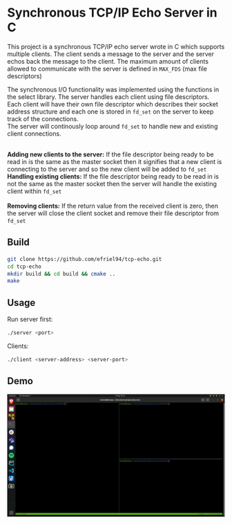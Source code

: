 # Synchronous TCP/IP Echo Server in C

This project is a synchronous TCP/IP echo server wrote in C which supports multiple clients. The client sends a message to the server and the server echos back the message to the client. The maximum amount of clients allowed to communicate with the server is defined in ```MAX_FDS``` (max file descriptors)

The synchronous I/O functionality was implemented using the functions in the select library. The server handles each client using file descriptors. Each client will have their own file descriptor which describes their socket address structure and each one is stored in ```fd_set``` on the server to keep track of the connections. 
<br>
The server will continously loop around ```fd_set``` to handle new and existing client connections. <br><br>

**Adding new clients to the server:** If the file descriptor being ready to be read in is the same as the master socket then it signifies that a new client is connecting to the server and so the new client will be added to ```fd_set```<br>
**Handling existing clients:** If the file descriptor being ready to be read in is not the same as the master socket then the server will handle the existing client within ```fd_set``` <br><br>
**Removing clients:** If the return value from the received client is zero, then the server will close the client socket and remove their file descriptor from ```fd_set```

## Build

```bash
git clone https://github.com/efriel94/tcp-echo.git
cd tcp-echo
mkdir build && cd build && cmake ..
make
```

## Usage

Run server first:
```bash
./server <port>
```

Clients:
```bash
./client <server-address> <server-port>
```

## Demo 
![screen-gif](./tcp_echo_multiple.gif)